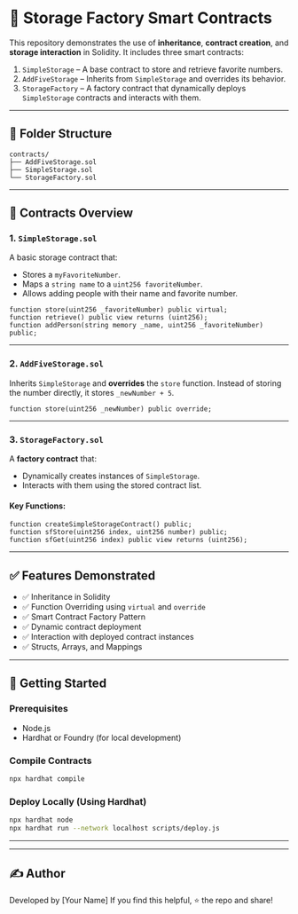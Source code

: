 # 🔐 Storage Factory Smart Contracts

This repository demonstrates the use of **inheritance**, **contract creation**, and **storage interaction** in Solidity. It includes three smart contracts:

1. `SimpleStorage` – A base contract to store and retrieve favorite numbers.
2. `AddFiveStorage` – Inherits from `SimpleStorage` and overrides its behavior.
3. `StorageFactory` – A factory contract that dynamically deploys `SimpleStorage` contracts and interacts with them.

---

## 📂 Folder Structure

```
contracts/
├── AddFiveStorage.sol
├── SimpleStorage.sol
└── StorageFactory.sol
```

---

## 📜 Contracts Overview

### 1. `SimpleStorage.sol`

A basic storage contract that:

* Stores a `myFavoriteNumber`.
* Maps a `string name` to a `uint256 favoriteNumber`.
* Allows adding people with their name and favorite number.

```solidity
function store(uint256 _favoriteNumber) public virtual;
function retrieve() public view returns (uint256);
function addPerson(string memory _name, uint256 _favoriteNumber) public;
```

---

### 2. `AddFiveStorage.sol`

Inherits `SimpleStorage` and **overrides** the `store` function.
Instead of storing the number directly, it stores `_newNumber + 5`.

```solidity
function store(uint256 _newNumber) public override;
```

---

### 3. `StorageFactory.sol`

A **factory contract** that:

* Dynamically creates instances of `SimpleStorage`.
* Interacts with them using the stored contract list.

#### Key Functions:

```solidity
function createSimpleStorageContract() public;
function sfStore(uint256 index, uint256 number) public;
function sfGet(uint256 index) public view returns (uint256);
```

---

## ✅ Features Demonstrated

* ✅ Inheritance in Solidity
* ✅ Function Overriding using `virtual` and `override`
* ✅ Smart Contract Factory Pattern
* ✅ Dynamic contract deployment
* ✅ Interaction with deployed contract instances
* ✅ Structs, Arrays, and Mappings

---

## 🚀 Getting Started

### Prerequisites

* Node.js
* Hardhat or Foundry (for local development)

### Compile Contracts

```bash
npx hardhat compile
```

### Deploy Locally (Using Hardhat)

```bash
npx hardhat node
npx hardhat run --network localhost scripts/deploy.js
```

---



---

## ✍️ Author

Developed by \[Your Name]
If you find this helpful, ⭐️ the repo and share!
